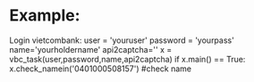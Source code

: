 # Example:
Login vietcombank:
user = 'youruser'
password = 'yourpass'
name='yourholdername'
api2captcha=''
x = vbc_task(user,password,name,api2captcha)
if x.main() == True:
    x.check_namein('0401000508157') #check name
